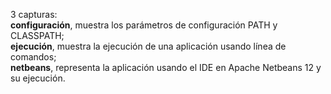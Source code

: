 3 capturas: <br>
**configuración**, muestra los parámetros de configuración PATH y CLASSPATH; <br>
**ejecución**, muestra la ejecución de una aplicación usando línea de comandos; <br>
**netbeans**, representa la aplicación usando el IDE en Apache Netbeans 12 y su ejecución.

